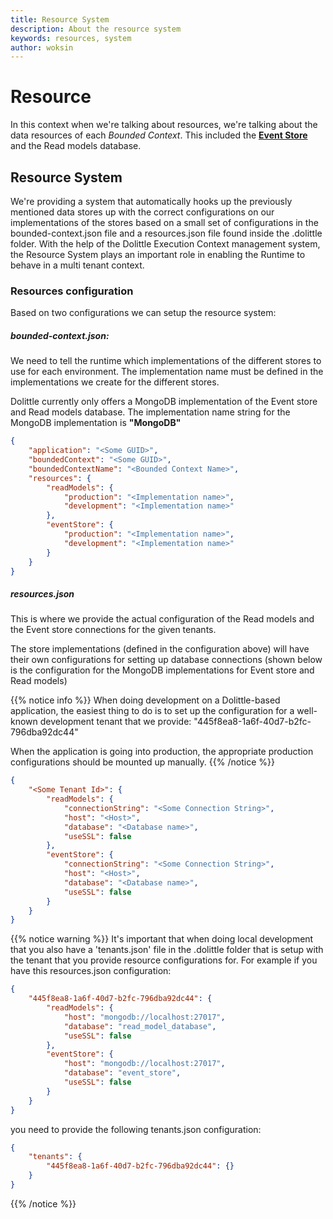 ```yaml
---
title: Resource System
description: About the resource system
keywords: resources, system 
author: woksin
---
```


# Resource
In this context when we're talking about resources, we're talking about the data resources of each *Bounded Context*. This included the [**Event Store**](https://dolittle.io/overview/articles/events/event_store/) and the Read models database.

## Resource System
We're providing a system that automatically hooks up the previously mentioned data stores up with the correct configurations on our implementations of the stores based on a small set of configurations in the bounded-context.json file and a resources.json file found inside the .dolittle folder. With the help of the Dolittle Execution Context management system, the Resource System plays an important role in enabling the Runtime to behave in a multi tenant context.

### Resources configuration
Based on two configurations we can setup the resource system:


##### bounded-context.json: 

We need to tell the runtime which implementations of the different stores to use for each environment. The implementation name must be defined in the implementations we create for the different stores.

Dolittle currently only offers a MongoDB implementation of the Event store and Read models database. The implementation name string for the MongoDB implementation is **"MongoDB"**
```json
{
    "application": "<Some GUID>",
    "boundedContext": "<Some GUID>",
    "boundedContextName": "<Bounded Context Name>",
    "resources": {
        "readModels": {
            "production": "<Implementation name>",
            "development": "<Implementation name>"
        },
        "eventStore": {
            "production": "<Implementation name>",
            "development": "<Implementation name>"
        }
    }
}
```
##### resources.json

This is where we provide the actual configuration of the Read models and the Event store connections for the given tenants.

The store implementations (defined in the configuration above) will have their own configurations for setting up database connections (shown below is the configuration for the MongoDB implementations for Event store and Read models)

{{% notice info %}}
When doing development on a Dolittle-based application, the easiest thing to do is to set up the configuration for a well-known development tenant that we provide: "445f8ea8-1a6f-40d7-b2fc-796dba92dc44"

When the application is going into production, the appropriate production configurations should be mounted up manually. 
{{% /notice %}}

```json
{
    "<Some Tenant Id>": {
        "readModels": {
            "connectionString": "<Some Connection String>",
            "host": "<Host>",
            "database": "<Database name>",
            "useSSL": false
        },
        "eventStore": {
            "connectionString": "<Some Connection String>",
            "host": "<Host>",
            "database": "<Database name>",
            "useSSL": false
        }
    }
}
```

{{% notice warning %}}
It's important that when doing local development that you also have a 'tenants.json' file in the .dolittle folder that is setup with the tenant that you provide resource configurations for. For example if you have this resources.json configuration:

```json
{
    "445f8ea8-1a6f-40d7-b2fc-796dba92dc44": {
        "readModels": {
            "host": "mongodb://localhost:27017",
            "database": "read_model_database",
            "useSSL": false
        },
        "eventStore": {
            "host": "mongodb://localhost:27017",
            "database": "event_store",
            "useSSL": false
        }
    }
}
```
you need to provide the following tenants.json configuration:
```json
{
    "tenants": {
        "445f8ea8-1a6f-40d7-b2fc-796dba92dc44": {}
    }
}
```
{{% /notice %}}
